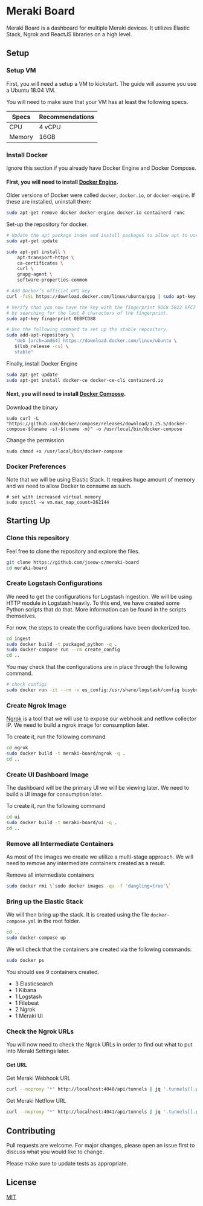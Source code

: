 # Meraki Board

Meraki Board is a dashboard for multiple Meraki devices. It utilizes Elastic Stack, Ngrok and ReactJS libraries on a high level.

## Setup

### Setup VM

First, you will need a setup a VM to kickstart. The guide will assume you use a Ubuntu 18.04 VM.

You will need to make sure that your VM has at least the following specs.

| Specs  | Recommendations |
| ------ | --------------- |
| CPU    | 4 vCPU          |
| Memory | 16GB            |



### Install Docker

Ignore this section if you already have Docker Engine and Docker Compose. 

#### First, you will need to install [Docker Engine](https://docs.docker.com/engine/install/ubuntu/).

Older versions of Docker were called `docker`, `docker.io`, or `docker-engine`. If these are installed, uninstall them:

```bash
sudo apt-get remove docker docker-engine docker.io containerd runc
```

Set-up the repository for docker.
```bash
# Update the apt package index and install packages to allow apt to use a repository over HTTPS
sudo apt-get update

sudo apt-get install \
    apt-transport-https \
    ca-certificates \
    curl \
    gnupg-agent \
    software-properties-common

# Add Docker’s official GPG key
curl -fsSL https://download.docker.com/linux/ubuntu/gpg | sudo apt-key add -

# Verify that you now have the key with the fingerprint 9DC8 5822 9FC7 DD38 854A  E2D8 8D81 803C 0EBF CD88, 
# by searching for the last 8 characters of the fingerprint.
sudo apt-key fingerprint 0EBFCD88

# Use the following command to set up the stable repository.
sudo add-apt-repository \
   "deb [arch=amd64] https://download.docker.com/linux/ubuntu \
   $(lsb_release -cs) \
   stable"
```

Finally, install Docker Engine
```bash
sudo apt-get update
sudo apt-get install docker-ce docker-ce-cli containerd.io
```

#### Next, you will need to install [Docker Compose](https://docs.docker.com/compose/install/).

Download the binary

```
sudo curl -L "https://github.com/docker/compose/releases/download/1.25.5/docker-compose-$(uname -s)-$(uname -m)" -o /usr/local/bin/docker-compose
```

Change the permission 
```
sudo chmod +x /usr/local/bin/docker-compose
```

### Docker Preferences
Note that we will be using Elastic Stack. It requires huge amount of memory and we need to allow Docker to consume as such.
```
# set with increased virtual memory
sudo sysctl -w vm.max_map_count=262144
```

## Starting Up

### Clone this repository
Feel free to clone the repository and explore the files.
```bash
git clone https://github.com/jseow-c/meraki-board
cd meraki-board
```

### Create Logstash Configurations
We need to get the configurations for Logstash ingestion. We will be using HTTP module in Logstash heavily. To this end, we have created some Python scripts that do that. More information can be found in the scripts themselves.

For now, the steps to create the configurations have been dockerized too.
```bash
cd ingest
sudo docker build -t packaged_python -q .
sudo docker-compose run --rm create_config
cd ..
```
You may check that the configurations are in place through the following command.
```bash
# check configs
sudo docker run -it --rm -v es_config:/usr/share/logstash/config busybox ls -l /usr/share/logstash/config
```

### Create Ngrok Image
[Ngrok](https://ngrok.com/) is a tool that we will use to expose our webhook and netflow collector IP. We need to build a ngrok image for consumption later. 

To create it, run the following command
```bash
cd ngrok
sudo docker build -t meraki-board/ngrok -q .
cd ..
```

### Create UI Dashboard Image
The dashboard will be the primary UI we will be viewing later. We need to build a UI image for consumption later. 

To create it, run the following command
```bash
cd ui
sudo docker build -t meraki-board/ui -q .
cd ..
```

### Remove all Intermediate Containers
As most of the images we create we utilize a multi-stage approach. We will need to remove any intermediate containers created as a result.

Remove all intermediate containers
```bash
sudo docker rmi \`sudo docker images -qa -f 'dangling=true'\`
```

### Bring up the Elastic Stack
We will then bring up the stack. It is created using the file `docker-compose.yml` in the root folder.

```bash
cd ..
sudo docker-compose up
```

We will check that the containers are created via the following commands:

```bash
sudo docker ps
```
You should see 9 containers created.

- 3 Elasticsearch
- 1 Kibana
- 1 Logstash
- 1 Filebeat
- 2 Ngrok
- 1 Meraki UI

### Check the Ngrok URLs
You will now need to check the Ngrok URLs in order to find out what to put into Meraki Settings later.

#### Get URL
Get Meraki Webhook URL
```bash
curl --noproxy "*" http://localhost:4040/api/tunnels | jq '.tunnels[].public_url'
```

Get Meraki Netflow URL
```bash
curl --noproxy "*" http://localhost:4041/api/tunnels | jq '.tunnels[].public_url'
```

## Contributing
Pull requests are welcome. For major changes, please open an issue first to discuss what you would like to change.

Please make sure to update tests as appropriate.

## License
[MIT](https://choosealicense.com/licenses/mit/)